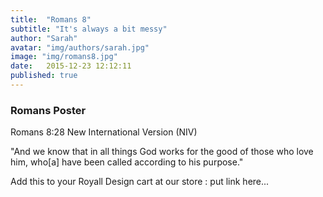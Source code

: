 ```yaml
---
title:  "Romans 8"
subtitle: "It's always a bit messy"
author: "Sarah"
avatar: "img/authors/sarah.jpg"
image: "img/romans8.jpg"
date:   2015-12-23 12:12:11
published: true
---
```


### Romans Poster
Romans 8:28 New International Version (NIV)

"And we know that in all things God works for the good of those who love him, who[a] have been called according to his purpose."

Add this to your Royall Design cart at our store : put link here...
